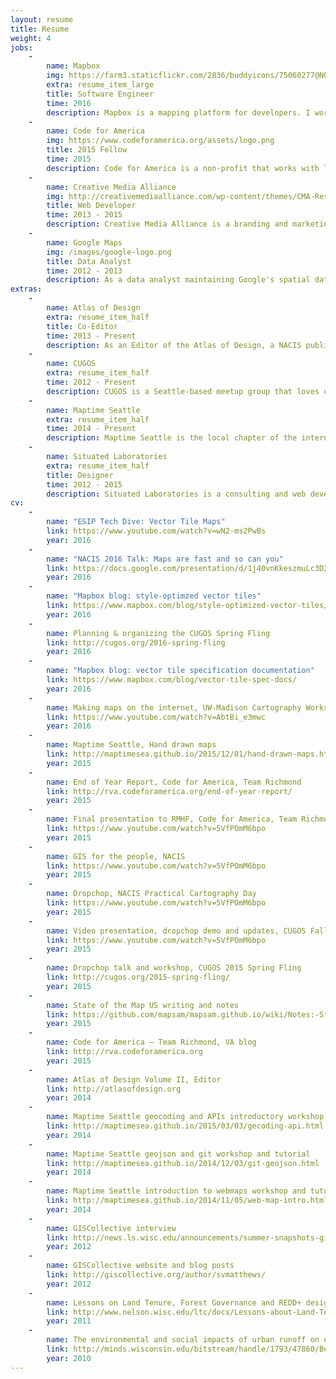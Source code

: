 ```yaml
---
layout: resume
title: Resume
weight: 4
jobs:
    -
        name: Mapbox
        img: https://farm3.staticflickr.com/2836/buddyicons/75060277@N03_r.jpg
        extra: resume_item_large
        title: Software Engineer
        time: 2016
        description: Mapbox is a mapping platform for developers. I work on transforming geographic information into maps on the internet with Javascript and C++, develop the pipeline behind Mapbox Studio for users to upload their own data, and write internal and external documentation to make our tools easier to use.
    -
        name: Code for America
        img: https://www.codeforamerica.org/assets/logo.png
        title: 2015 Fellow
        time: 2015
        description: Code for America is a non-profit that works with local government to create user-centered services with modern technologies. I am working in the city of Richmond, VA to help improve health service delivery by connecting those without access to health insurance with the safety-net system in the area.
    -
        name: Creative Media Alliance
        img: http://creativemediaalliance.com/wp-content/themes/CMA-Responsive/images/logo-trans.png
        title: Web Developer
        time: 2013 - 2015
        description: Creative Media Alliance is a branding and marketing agency in Seattle, WA. My work included web development and social media API integration for clients ranging from local television shows to health clinics and architecture firms.
    -
        name: Google Maps
        img: /images/google-logo.png
        title: Data Analyst
        time: 2012 - 2013
        description: As a data analyst maintaining Google's spatial database  my role included user support, data edits, and quality control.
extras:
    -
        name: Atlas of Design
        extra: resume_item_half
        title: Co-Editor
        time: 2013 - Present
        description: As an Editor of the Atlas of Design, a NACIS publication, I help coordinate everything from call for participations, website development, social media outreach, publishing, and fulfillment.
    -
        name: CUGOS
        extra: resume_item_half
        time: 2012 - Present
        description: CUGOS is a Seattle-based meetup group that loves open source spatial tools. We host a variety of monthly meetings and hack nights, as well as annual mini-conferences.
    -
        name: Maptime Seattle
        extra: resume_item_half
        time: 2014 - Present
        description: Maptime Seattle is the local chapter of the international Maptime community. We teach anything related to maps and spatial data, all for beginners and those exited to learn something new.
    -
        name: Situated Laboratories
        extra: resume_item_half
        title: Designer
        time: 2012 - 2015
        description: Situated Laboratories is a consulting and web development agency started by myself and Richard Donohue. For three years we worked with small and large clients on their brand and online presence.
cv:
    -
        name: "ESIP Tech Dive: Vector Tile Maps"
        link: https://www.youtube.com/watch?v=wN2-ms2PwBs
        year: 2016
    -
        name: "NACIS 2016 Talk: Maps are fast and so can you"
        link: https://docs.google.com/presentation/d/1j40vnKkeszmuLc3D2dsPsBGoBMI6htQSFY-eFwJyeps/pub?start=false&loop=false
        year: 2016
    -
        name: "Mapbox blog: style-optimzed vector tiles"
        link: https://www.mapbox.com/blog/style-optimized-vector-tiles/
        year: 2016
    -
        name: Planning & organizing the CUGOS Spring Fling
        link: http://cugos.org/2016-spring-fling
        year: 2016
    -
        name: "Mapbox blog: vector tile specification documentation"
        link: https://www.mapbox.com/blog/vector-tile-spec-docs/
        year: 2016
    -
        name: Making maps on the internet, UW-Madison Cartography Workshop
        link: https://www.youtube.com/watch?v=AbtBi_e3mwc
        year: 2016
    -
        name: Maptime Seattle, Hand drawn maps
        link: http://maptimesea.github.io/2015/12/01/hand-drawn-maps.html
        year: 2015
    -
        name: End of Year Report, Code for America, Team Richmond
        link: http://rva.codeforamerica.org/end-of-year-report/
        year: 2015
    -
        name: Final presentation to RMHF, Code for America, Team Richmond
        link: https://www.youtube.com/watch?v=5VfPOmM6bpo
        year: 2015
    -
        name: GIS for the people, NACIS
        link: https://www.youtube.com/watch?v=5VfPOmM6bpo
        year: 2015
    -
        name: Dropchop, NACIS Practical Cartography Day
        link: https://www.youtube.com/watch?v=5VfPOmM6bpo
        year: 2015
    -
        name: Video presentation, dropchop demo and updates, CUGOS Fall 2015
        link: https://www.youtube.com/watch?v=5VfPOmM6bpo
        year: 2015
    -
        name: Dropchop talk and workshop, CUGOS 2015 Spring Fling
        link: http://cugos.org/2015-spring-fling/
        year: 2015
    -
        name: State of the Map US writing and notes
        link: https://github.com/mapsam/mapsam.github.io/wiki/Notes:-State-of-the-Map-2015,-NYC-(Day-1)
        year: 2015
    -
        name: Code for America – Team Richmond, VA blog
        link: http://rva.codeforamerica.org
        year: 2015
    -
        name: Atlas of Design Volume II, Editor
        link: http://atlasofdesign.org
        year: 2014
    -
        name: Maptime Seattle geocoding and APIs introductory workshop
        link: http://maptimesea.github.io/2015/03/03/gecoding-api.html
        year: 2014
    -
        name: Maptime Seattle geojson and git workshop and tutorial
        link: http://maptimesea.github.io/2014/12/03/git-geojson.html
        year: 2014
    -
        name: Maptime Seattle introduction to webmaps workshop and tutorial
        link: http://maptimesea.github.io/2014/11/05/web-map-intro.html
        year: 2014
    -
        name: GISCollective interview
        link: http://news.ls.wisc.edu/announcements/summer-snapshots-gis-students-team-up-to-form-class/
        year: 2012
    -
        name: GISCollective website and blog posts
        link: http://giscollective.org/author/svmatthews/
        year: 2012
    -
        name: Lessons on Land Tenure, Forest Governance and REDD+ design & publishing
        link: http://www.nelson.wisc.edu/ltc/docs/Lessons-about-Land-Tenure-Forest-Governance-and-REDD.pdf
        year: 2011
    -
        name: The environmental and social impacts of urban runoff on eutrophic lake ecosystems
        link: http://minds.wisconsin.edu/bitstream/handle/1793/47860/Becker%20Daniels%20Matthews%20Roanhaus.pdf.txt;jsessionid=dmfvwv611nnx?sequence=6
        year: 2010
---
```


